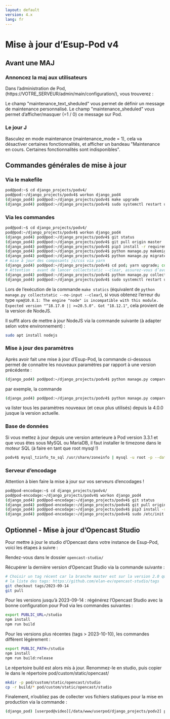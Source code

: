 ```yaml
---
layout: default
version: 4.x
lang: fr
---
```


# Mise à jour d’Esup-Pod v4

## Avant une MAJ

### Annoncez la maj aux utilisateurs

Dans l’administration de Pod, (https://VOTRE_SERVEUR/admin/main/configuration/), vous trouverez :

Le champ "maintenance_text_sheduled" vous permet de définir un message de maintenance personnalisé.
Le champ "maintenance_sheduled" vous permet d’afficher/masquer (=1 / 0) ce message sur Pod.

### Le jour J

Basculez en mode maintenance (maintenance_mode = 1), cela va désactiver certaines fonctionnalités, et afficher un bandeau "Maintenance en cours. Certaines fonctionnalités sont indisponibles".

## Commandes générales de mise à jour

### Via le makefile

```sh
pod@pod:~$ cd django_projects/podv4/
pod@pod:~/django_projects/podv4$ workon django_pod4
(django_pod4) pod@pod:~/django_projects/podv4$ make upgrade
(django_pod4) pod@pod:~/django_projects/podv4$ sudo systemctl restart uwsgi-pod
```

### Via les commandes

```sh
pod@pod:~$ cd django_projects/podv4/
pod@pod:~/django_projects/podv4$ workon django_pod4
(django_pod4) pod@pod:~/django_projects/podv4$ git status
(django_pod4) pod@pod:~/django_projects/podv4$ git pull origin master
(django_pod4) pod@pod:~/django_projects/podv4$ pip3 install -r requirements.txt
(django_pod4) pod@pod:~/django_projects/podv4$ python manage.py makemigrations
(django_pod4) pod@pod:~/django_projects/podv4$ python manage.py migrate
# mise à jour des composants js/css via yarn
(django_pod4) pod@pod:~/django_projects/podv4$ cd pod; yarn upgrade; cd ..
# Attention : avant de lancer collectstatic --clear, assurez-vous d’avoir sauvegardé le dossier static/custom si vous y avez mis des fichiers personnalisés.
(django_pod4) pod@pod:~/django_projects/podv4$ python manage.py collectstatic --no-input --clear
(django_pod4) pod@pod:~/django_projects/podv4$ sudo systemctl restart uwsgi-pod
```

Lors de l’exécution de la commande `make statics` (équivalent de `python manage.py collectstatic --no-input --clear`), si vous obtenez l’erreur du type `npm@10.8.1: The engine "node" is incompatible with this module. Expected version "^18.17.0 || >=20.5.0". Got "18.12.1"`, cela provient de la version de NodeJS.

Il suffit alors de mettre à jour NodeJS via la commande suivante (à adapter selon votre environnement) :

```sh
sudo apt install nodejs
```

### Mise à jour des paramètres

Après avoir fait une mise à jour d’Esup-Pod, la commande ci-dessous permet de connaitre les nouveaux paramètres par rapport à une version précédente :

```sh
(django_pod4) pod@pod:~/django_projects/podv4$ python manage.py compareconfiguration *VERSION_PRECEDENTE*
```

par exemple, la commande

```sh
(django_pod4) pod@pod:~/django_projects/podv4$ python manage.py compareconfiguration 4.0.0
```

va lister tous les paramètres nouveaux (et ceux plus utilisés) depuis la 4.0.0 jusque la version actuelle.

### Base de données

Si vous mettez à jour depuis une version anterieure à Pod version 3.3.1 et que vous êtes sous MySQL ou MariaDB, il faut installer le timezone dans le moteur SQL (à faire en tant que root mysql !)

```sh
podv4$ mysql_tzinfo_to_sql /usr/share/zoneinfo | mysql -u root -p --database=mysql
```

### Serveur d’encodage

Attention à bien faire la mise à jour sur vos serveurs d’encodages !

```sh
pod@pod-encodage:~$ cd django_projects/podv4/
pod@pod-encodage:~/django_projects/podv4$ workon django_pod4
(django_pod4) pod@pod-encodage:~/django_projects/podv4$ git status
(django_pod4) pod@pod-encodage:~/django_projects/podv4$ git pull origin master
(django_pod4) pod@pod-encodage:~/django_projects/podv4$ pip3 install -r requirements.txt
(django_pod4) pod@pod-encodage:~/django_projects/podv4$ sudo /etc/init.d/celeryd restart
```

## Optionnel - Mise à jour d’Opencast Studio

Pour mettre à jour le studio d’Opencast dans votre instance de Esup-Pod, voici les étapes à suivre :

Rendez-vous dans le dossier `opencast-studio/`

Récupérer la dernière version d’Opencast Studio via la commande suivante :

```sh
# Choisir un tag récent car la branche master est sur la version 2.0 qui est un redesign complet
# la liste des tags: https://github.com/elan-ev/opencast-studio/tags
git checkout tags/2023-09-14
git pull
```

Pour les versions jusqu’à 2023-09-14 : régénérez l’Opencast Studio avec la bonne configuration pour Pod via les commandes suivantes :

```sh
export PUBLIC_URL=/studio
npm install
npm run build
```

Pour les versions plus récentes (tags > 2023-10-10), les commandes diffèrent légèrement :

```sh
export PUBLIC_PATH=/studio
npm install
npm run build:release
```

Le répertoire build est alors mis à jour. Renommez-le en studio, puis copier le dans le répertoire pod/custom/static/opencast/

```sh
mkdir -p pod/custom/static/opencast/studio
cp -r build/* pod/custom/static/opencast/studio
```

Finalement, n’oubliez pas de collecter vos fichiers statiques pour la mise en production via la commande :

```sh
(django_pod) [userpod@video][/data/www/userpod/django_projects/podv2] python manage.py collectstatic
```

